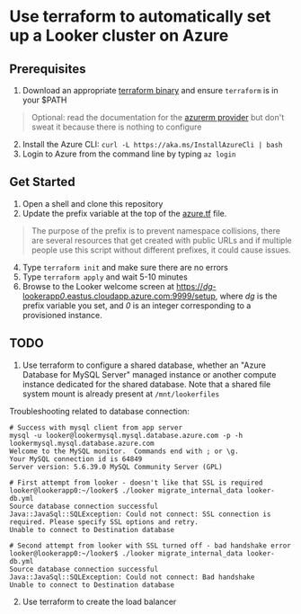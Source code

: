 # Use terraform to automatically set up a Looker cluster on Azure

## Prerequisites
1. Download an appropriate [terraform binary](https://www.terraform.io/downloads.html) and ensure `terraform` is in your $PATH
> Optional: read the documentation for the [azurerm provider](https://www.terraform.io/docs/providers/azurerm/index.html) but don't sweat it because there is nothing to configure
2. Install the Azure CLI:
`curl -L https://aka.ms/InstallAzureCli | bash`
3. Login to Azure from the command line by typing `az login`

## Get Started
1. Open a shell and clone this repository
2. Update the prefix variable at the top of the [azure.tf](https://github.com/drewgillson/azure_looker_cluster/blob/master/azure.tf) file.
> The purpose of the prefix is to prevent namespace collisions, there are several resources that get created with public URLs and if multiple people use this script without different prefixes, it could cause issues.
4. Type `terraform init` and make sure there are no errors
5. Type `terraform apply` and wait 5-10 minutes
6. Browse to the Looker welcome screen at [https://*dg*-lookerapp*0*.eastus.cloudapp.azure.com:9999/setup](https://dg-lookerapp0.eastus.cloudapp.azure.com:9999/setup), where *dg* is the prefix variable you set, and *0* is an integer corresponding to a provisioned instance.

## TODO

1. Use terraform to configure a shared database, whether an "Azure Database for MySQL Server" managed instance or another compute instance dedicated for the shared database. Note that a shared file system mount is already present at `/mnt/lookerfiles`

Troubleshooting related to database connection: 
```
# Success with mysql client from app server
mysql -u looker@lookermysql.mysql.database.azure.com -p -h lookermysql.mysql.database.azure.com
Welcome to the MySQL monitor.  Commands end with ; or \g.
Your MySQL connection id is 64849
Server version: 5.6.39.0 MySQL Community Server (GPL)

# First attempt from looker - doesn't like that SSL is required
looker@lookerapp0:~/looker$ ./looker migrate_internal_data looker-db.yml
Source database connection successful
Java::JavaSql::SQLException: Could not connect: SSL connection is required. Please specify SSL options and retry.
Unable to connect to Destination database

# Second attempt from looker with SSL turned off - bad handshake error
looker@lookerapp0:~/looker$ ./looker migrate_internal_data looker-db.yml
Source database connection successful
Java::JavaSql::SQLException: Could not connect: Bad handshake
Unable to connect to Destination database
```

2. Use terraform to create the load balancer